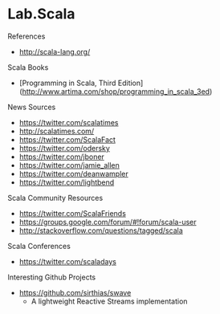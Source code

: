 # Lab.Scala

References
* http://scala-lang.org/


Scala Books
* [Programming in Scala, Third Edition] (http://www.artima.com/shop/programming_in_scala_3ed)

News Sources
* https://twitter.com/scalatimes 
* http://scalatimes.com/ 
* https://twitter.com/ScalaFact 
* https://twitter.com/odersky
* https://twitter.com/jboner 
* https://twitter.com/jamie_allen 
* https://twitter.com/deanwampler
* https://twitter.com/lightbend 


Scala Community Resources
* https://twitter.com/ScalaFriends
* https://groups.google.com/forum/#!forum/scala-user
* http://stackoverflow.com/questions/tagged/scala

Scala Conferences
* https://twitter.com/scaladays


Interesting Github Projects
* https://github.com/sirthias/swave
	* A lightweight Reactive Streams implementation
